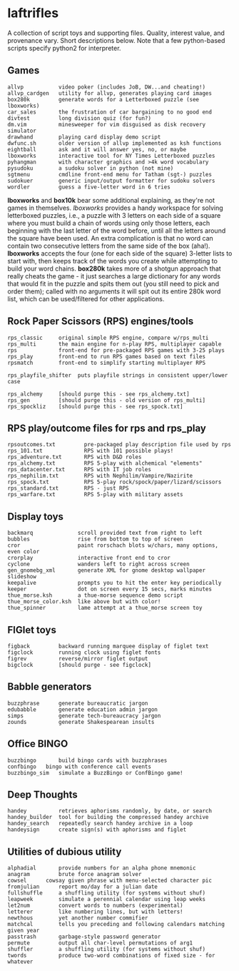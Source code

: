 # laftrifles
A collection of script toys and supporting files.  Quality, interest value, and provenance vary.
Short descriptions below.  Note that a few python-based scripts specify python2 for interpreter.

## Games
```
allvp           video poker (includes JoB, DW...and cheating!)
allvp_cardgen   utility for allvp, generates playing card images
box280k         generate words for a Letterboxed puzzle (see lboxworks)
car_sales       the frustration of car bargaining to no good end
divtest         long division quiz (for fun?)
dm.vim          minesweeper for vim disguised as disk recovery simulator
drawhand        playing card display demo script
dwfunc.sh       older version of allvp implemented as ksh functions
eightball       ask and it will answer yes, no, or maybe
lboxworks       interactive tool for NY Times Letterboxed puzzles
pyhangman       with character graphics and >4k word vocabulary
pysudoku        a sudoku solver in python (not mine)
sgtmenu         cmdline front-end menu for Tatham (sgt-) puzzles
sudokuer        generic input/output formatter for sudoku solvers
wordler         guess a five-letter word in 6 tries
```

**lboxworks** and **box10k** bear some additional explaining, as they're not
games in themselves.  *lboxworks* provides a handy workspace for solving
letterboxed puzzles, i.e., a puzzle with 3 letters on each side of a square
where you must build a chain of words using only those letters, each beginning
with the last letter of the word before, until all the letters around the
square have been used.  An extra complication is that no word can contain two
consecutive letters from the same side of the box (aha!).  **lboxworks**
accepts the four (one for each side of the square) 3-letter lists to start
with, then keeps track of the words you create while attempting to build your
word chains.  **box280k** takes more of a shotgun approach that really cheats
the game - it just searches a large dictionary for any words that would fit in
the puzzle and spits them out (you still need to pick and order them); called
with no arguments it will spit out its entire 280k word list, which can be
used/filtered for other applications.


## Rock Paper Scissors (RPS) engines/tools
```
rps_classic     original simple RPS engine, compare w/rps_multi
rps_multi       the main engine for n-play RPS, multiplayer capable
rps             front-end for pre-packaged RPS games with 3-25 plays
rps_play        front-end to run RPS games based on text files
rpsmatch        front-end to simplify starting multiplayer RPS

rps_playfile_shifter  puts playfile strings in consistent upper/lower case

rps_alchemy     [should purge this - see rps_alchemy.txt]
rps_gen         [should purge this - old version of rps_multi]
rps_spockliz    [should purge this - see rps_spock.txt]

```

## RPS play/outcome files for rps and rps_play
```
rpsoutcomes.txt         pre-packaged play description file used by rps
rps_101.txt             RPS with 101 possible plays!
rps_adventure.txt       RPS with D&D roles
rps_alchemy.txt         RPS 5-play with alchemical "elements"
rps_datacenter.txt      RPS with IT job roles
rps_nephilim.txt        RPS with Nephilim/Vampire/Nazirite
rps_spock.txt           RPS 5-play rock/spock/paper/lizard/scissors
rps_standard.txt        RPS - just RPS
rps_warfare.txt         RPS 5-play with military assets
```

## Display toys
```
backmarq              scroll provided text from right to left
bubbles               rise from bottom to top of screen
cror                  paint rorschach blots w/chars, many options, even color
crorplay              interactive front end to cror
cyclone               wanders left to right across screen
gen_gnomebg_xml       generate XML for gnome desktop wallpaper slideshow
keepalive             prompts you to hit the enter key periodically
keeper                dot on screen every 15 secs, marks minutes
thue_morse.ksh        a thue-morse sequence demo script
thue_morse_color.ksh  like above but with color!
thue_spinner          lame attempt at a thue_morse screen toy

```


## FIGlet toys
```
figback         backward running marquee display of figlet text
figclock        running clock using figlet fonts
figrev          reverse/mirror figlet output
bigclock        [should purge - see figclock]
```


## Babble generators
```
buzzphrase      generate bureaucratic jargon
edubabble       generate education admin jargon
simps           generate tech-bureaucracy jargon
zounds          generate Shakespearean insults
```

## Office BINGO
```
buzzbingo       build bingo cards with buzzphrases
confbingo	bingo with conference call events
buzzbingo_sim   simulate a BuzzBingo or ConfBingo game!
```


## Deep Thoughts
```
handey          retrieves aphorisms randomly, by date, or search
handey_builder  tool for building the compressed handey archive
handey_search   repeatedly search handey archive in a loop
handeysign      create sign(s) with aphorisms and figlet
```

## Utilities of dubious utility
```
alphadial       provide numbers for an alpha phone mnemonic
anagram         brute force anagram solver
cowsel		cowsay given phrase with menu-selected character pic
fromjulian      report mo/day for a julian date
fullshuffle     a shuffling utility (for systems without shuf)
leapweek        simulate a perennial calendar using leap weeks
let2num         convert words to numbers (experimental)
letterer        like numbering lines, but with letters!
newthous        yet another number commifier
matchcal        tells you preceding and following calendars matching given year
passtrash       garbage-style password generator
permute         output all char-level permutations of arg1
shuffler        a shuffling utility (for systems without shuf)
twords          produce two-word combinations of fixed size - for whatever
```
